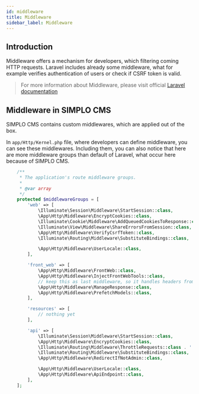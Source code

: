 ```yaml
---
id: middleware
title: Middleware
sidebar_label: Middleware
---
```


## Introduction

Middleware offers a mechanism for developers, which filtering coming HTTP requests. Laravel includes already some middleware, 
what for example verifies authentication of users or check if CSRF token is valid.

> For more information about Middleware, please visit official [Laravel documentation](https://laravel.com/docs/5.8/middleware)

## Middleware in SIMPLO CMS

SIMPLO CMS contains custom middlewares, which are applied out of the box.

In `app/Http/Kernel.php` file, where developers can define middleware, you can see these middlewares. Including them, you can 
also notice that here are more middleware groups than default of Laravel, what occur here because of SIMPLO CMS.

```php
    /**
     * The application's route middleware groups.
     *
     * @var array
     */
    protected $middlewareGroups = [
        'web' => [
            \Illuminate\Session\Middleware\StartSession::class,
            \App\Http\Middleware\EncryptCookies::class,
            \Illuminate\Cookie\Middleware\AddQueuedCookiesToResponse::class,
            \Illuminate\View\Middleware\ShareErrorsFromSession::class,
            \App\Http\Middleware\VerifyCsrfToken::class,
            \Illuminate\Routing\Middleware\SubstituteBindings::class,

            \App\Http\Middleware\UserLocale::class,
        ],

        'front_web' => [
            \App\Http\Middleware\FrontWeb::class,
            \App\Http\Middleware\InjectFrontWebTools::class,
            // keep this as last middleware, so it handles headers from other singletons
            \App\Http\Middleware\ManageResponse::class,
            \App\Http\Middleware\PrefetchModels::class,
        ],

        'resources' => [
            // nothing yet
        ],

        'api' => [
            \Illuminate\Session\Middleware\StartSession::class,
            \App\Http\Middleware\EncryptCookies::class,
            \Illuminate\Routing\Middleware\ThrottleRequests::class . ':60,1',
            \Illuminate\Routing\Middleware\SubstituteBindings::class,
            \App\Http\Middleware\RedirectIfNotAdmin::class,

            \App\Http\Middleware\UserLocale::class,
            \App\Http\Middleware\ApiEndpoint::class,
        ],
    ];
```